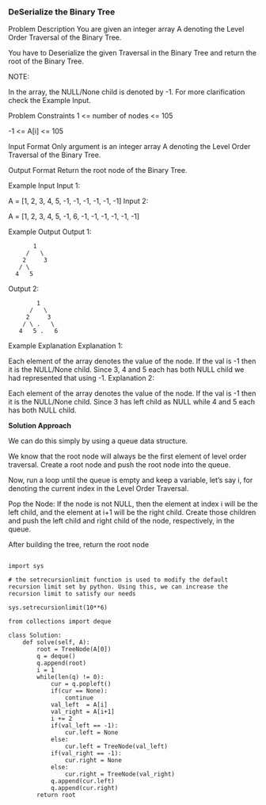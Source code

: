 ### DeSerialize the Binary Tree

Problem Description
You are given an integer array A denoting the Level Order Traversal of the Binary Tree.

You have to Deserialize the given Traversal in the Binary Tree and return the root of the Binary Tree.

NOTE:

In the array, the NULL/None child is denoted by -1.
For more clarification check the Example Input.


Problem Constraints
1 <= number of nodes <= 105

-1 <= A[i] <= 105



Input Format
Only argument is an integer array A denoting the Level Order Traversal of the Binary Tree.



Output Format
Return the root node of the Binary Tree.



Example Input
Input 1:

 A = [1, 2, 3, 4, 5, -1, -1, -1, -1, -1, -1]
Input 2:

 A = [1, 2, 3, 4, 5, -1, 6, -1, -1, -1, -1, -1, -1]


Example Output
Output 1:

           1
         /   \
        2     3
       / \
      4   5
Output 2:

            1
          /   \
         2     3
        / \ .   \
       4   5 .   6


Example Explanation
Explanation 1:

 Each element of the array denotes the value of the node. If the val is -1 then it is the NULL/None child.
 Since 3, 4 and 5 each has both NULL child we had represented that using -1.
Explanation 2:

 Each element of the array denotes the value of the node. If the val is -1 then it is the NULL/None child.
 Since 3 has left child as NULL while 4 and 5 each has both NULL child.

**Solution Approach**

 We can do this simply by using a queue data structure.

 We know that the root node will always be the first element of level order traversal.
 Create a root node and push the root node into the queue.

 Now, run a loop until the queue is empty and keep a variable, let’s say i, for denoting the current index in the Level Order Traversal.

 Pop the Node: If the node is not NULL, then the element at index i will be the left child, and the element at i+1 will be the right child.
 Create those children and push the left child and right child of the node, respectively, in the queue.

 After building the tree, return the root node

```

import sys 
  
# the setrecursionlimit function is used to modify the default recursion limit set by python. Using this, we can increase the recursion limit to satisfy our needs 
  
sys.setrecursionlimit(10**6) 

from collections import deque 

class Solution:
    def solve(self, A):
        root = TreeNode(A[0])
        q = deque()
        q.append(root)
        i = 1
        while(len(q) != 0):
            cur = q.popleft()
            if(cur == None):
                continue
            val_left  = A[i]
            val_right = A[i+1]
            i += 2
            if(val_left == -1):
                cur.left = None
            else:
                cur.left = TreeNode(val_left)
            if(val_right == -1):
                cur.right = None
            else:
                cur.right = TreeNode(val_right)
            q.append(cur.left)
            q.append(cur.right)
        return root

```
